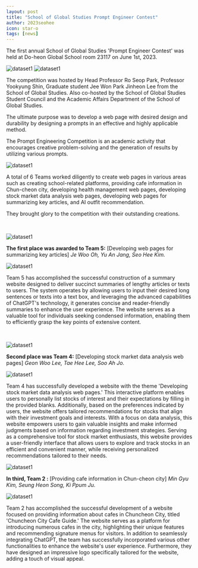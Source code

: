 ```yaml
---
layout: post
title: "School of Global Studies Prompt Engineer Contest"
author: 2023seohee
icon: star-o
tags: [news]
---
```

The first annual School of Global Studies 'Prompt Engineer Contest' was held at Do-heon Global School room 23117 on June 1st, 2023.

![dataset1](/img/news/engineer.jpg)
![dataset1](/img/news/contest.jpg)

The competition was hosted by Head Professor Ro Seop Park, Professor Yookyung Shin, Graduate student Jee Won Park Jinheon Lee from the School of Global Studies.
Also co-hosted by the School of Global Studies Student Council and the Academic Affairs Department of the School of Global Studies.

The ultimate purpose was to develop a web page with desired design and durability by designing a prompts in an effective and highly applicable method. 

The Prompt Engineering Competition is an academic activity that encourages creative problem-solving and the generation of results by utilizing various prompts.

![dataset1](/img/news/chatgpt%20%EC%88%98%EC%A0%95%EC%82%AC%EC%A7%84.jpg)

A total of 6 Teams worked diligently to create web pages in various areas such as creating school-related platforms, providing cafe information in Chun-cheon city, developing health management web pages, developing stock market data analysis web pages, developing web pages for summarizing key articles, and AI outfit recommendation.

They brought glory to the competition with their outstanding creations.

&nbsp;

![dataset1](/img/news/cont.jpg)

**The first place was awarded to Team 5:**
[Developing web pages for summarizing key articles]
<i>Je Woo Oh, Yu An Jang, Seo Hee Kim.</i>

![dataset1](/img/news/chatgpt5.png)

Team 5 has accomplished the successful construction of a summary website designed to deliver succinct summaries of lengthy articles or texts to users. The system operates by allowing users to input their desired long sentences or texts into a text box, and leveraging the advanced capabilities of ChatGPT's technology, it generates concise and reader-friendly summaries to enhance the user experience. The website serves as a valuable tool for individuals seeking condensed information, enabling them to efficiently grasp the key points of extensive content.

&nbsp;

![dataset1](/img/news/contt.jpg)

**Second place was Team 4:**
[Developing stock market data analysis web pages]
<i>Geon Woo Lee, Tae Hee Lee, Soo Ah Jo.</i>

![dataset1](/img/news/Chatgpt4photo.jpg)

Team 4 has successfully developed a website with the theme 'Developing stock market data analysis web pages.' 
This interactive platform enables users to personally list stocks of interest and their expectations by filling in the provided blanks. Additionally, based on the preferences indicated by users, the website offers tailored recommendations for stocks that align with their investment goals and interests. With a focus on data analysis, this website empowers users to gain valuable insights and make informed judgments based on information regarding investment strategies. Serving as a comprehensive tool for stock market enthusiasts, this website provides a user-friendly interface that allows users to explore and track stocks in an efficient and convenient manner, while receiving personalized recommendations tailored to their needs.


![dataset1](/img/news/conttt.jpg)

**In third, Team 2 :**
[Providing cafe information in Chun-cheon city]
<i> Min Gyu Kim, Seung Heon Song, Ki Ppum Ju. </i>

![dataset1](/img/news/ChatGPT2photo.jpg)

Team 2 has accomplished the successful development of a website focused on providing information about cafes in Chuncheon City, titled 'Chuncheon City Cafe Guide.' The website serves as a platform for introducing numerous cafes in the city, highlighting their unique features and recommending signature menus for visitors. In addition to seamlessly integrating ChatGPT, the team has successfully incorporated various other functionalities to enhance the website's user experience. Furthermore, they have designed an impressive logo specifically tailored for the website, adding a touch of visual appeal.